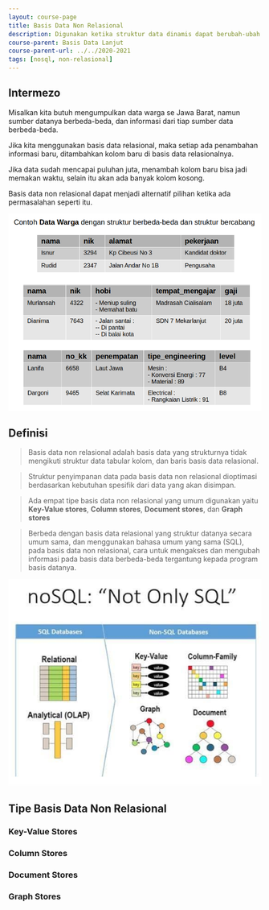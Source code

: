 ```yaml
---
layout: course-page
title: Basis Data Non Relasional
description: Digunakan ketika struktur data dinamis dapat berubah-ubah
course-parent: Basis Data Lanjut
course-parent-url: ../../2020-2021
tags: [nosql, non-relasional]
---
```


## Intermezo

Misalkan kita butuh mengumpulkan data warga se Jawa Barat, namun sumber datanya berbeda-beda, dan informasi dari tiap sumber data berbeda-beda. 

Jika kita menggunakan basis data relasional, maka setiap ada penambahan informasi baru, ditambahkan kolom baru di basis data relasionalnya. 

Jika data sudah mencapai puluhan juta, menambah kolom baru bisa jadi memakan waktu, selain itu akan ada banyak kolom kosong.

Basis data non relasional dapat menjadi alternatif pilihan ketika ada permasalahan seperti itu.

![Contoh data non relasional](https://raw.githubusercontent.com/mechaid/course-materials/master/basis-data-lanjut/2020-2021/non-relational-database/contoh-data-non-relasional.png)

## Definisi

> Basis data non relasional adalah basis data yang strukturnya tidak mengikuti struktur data tabular kolom, dan baris basis data relasional.

> Struktur penyimpanan data pada basis data non relasional dioptimasi berdasarkan kebutuhan spesifik dari data yang akan disimpan.

> Ada empat tipe basis data non relasional yang umum digunakan yaitu **Key-Value stores**, **Column stores**, **Document stores**, dan **Graph stores**

> Berbeda dengan basis data relasional yang struktur datanya secara umum sama, dan menggunakan bahasa umum yang sama (SQL), pada basis data non relasional, cara untuk mengakses dan mengubah informasi pada basis data berbeda-beda tergantung kepada program basis datanya.

![Ilustrasi SQL dan NoSQL](https://raw.githubusercontent.com/mechaid/course-materials/master/basis-data-lanjut/2020-2021/non-relational-database/ilustrasi-sql-nosql.png)

## Tipe Basis Data Non Relasional

### Key-Value Stores


### Column Stores

### Document Stores

### Graph Stores
